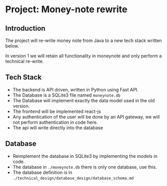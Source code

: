 # Project: Money-note rewrite

## Introduction

The project will re-write money note from Java to a new tech stack written below.

In version 1 we will retain all functionality in moneynote and only perform a technical re-write.


## Tech Stack

* The backend is API driven, written in Python using Fast API.
* The Database is a SQLite3 file named `moneynote.db`
* The Database will implement exactly the data model used in the old version.
* The frontend will be implemented react-js
* Any authentication of the user will be done by an API gateway, we will not perform authentication in code here.
* The api will write directly into the database

## Database

* Reimplement the database in SQLite3 by implementing the models in code.
* The database in `./moneynote.db` there is only one database, use this.
* The database definition is in `./technical_design/database_design/database_schema.md`

